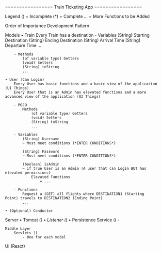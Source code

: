 ================= Train Ticketing App =================

Legend 
    () = Incomplete
    (*) = Complete
    ... = More Functions to be Added

Order of Importance Development Pattern

Models
    • Train
        Every Train has a destination
        - Variables
            (String) Starting Destination
            (String) Ending Destination
            (String) Arrival Time
            (String) Departure Time
            ...

        - Methods
            (of variable type) Getters
            (void) Setters 
            (String) toString
            ...

    • User (Can Login)
        Every User has basic functions and a basic view of the application (UI Things)
        Every User that is an Admin has elevated functions and a more advanced view of the application (UI Things)
        
        - POJO
            Methods
                (of variable type) Getters
                (void) Setters 
                (String) toString
                ...

        - Variables
            (String) Username
            ~ Must meet conditions (*ENTER CONDITIONS*)
            
            (String) Password
            ~ Must meet conditions (*ENTER CONDITIONS*)

            (boolean) isAdmin
            ~ if true User is an Admin (A user that can Login BUT has elevated permissions)
                Elevated Functions
                    = ...
                    
        - Functions
            Request a (GET) all flights where DESTINATION1 (Starting Point) travels to DESTINATION2 (Ending Point)
            ...

    • (Optional) Conductor

Server
    • Tomcat (*)
    • Listener (*)
    • Persistence Service ()
        - 
    
    Middle Layer
        Servlets ()
            - One for each model

UI (React)
